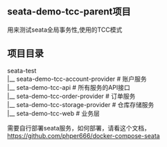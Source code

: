 ## seata-demo-tcc-parent项目

用来测试seata全局事务性,使用的TCC模式

## 项目目录

seata-test  
|__ seata-demo-tcc-account-provider # 账户服务  
|__ seta-demo-tcc-api # 所有服务的API接口    
|__ seta-demo-tcc-order-provider # 订单服务   
|__ seta-demo-tcc-storage-provider # 仓库存储服务  
|__ seta-demo-tcc-web # 业务层

需要自行部署seata服务，如何部署，请看这个文档，https://github.com/phper666/docker-compose-seata
